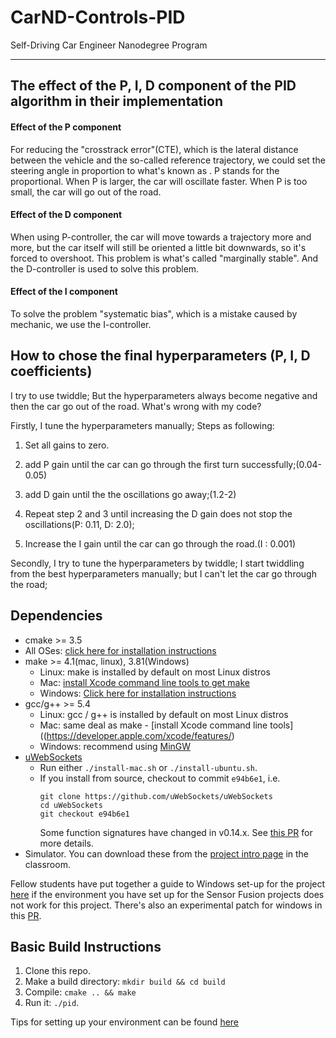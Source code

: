 # CarND-Controls-PID
Self-Driving Car Engineer Nanodegree Program

---

## The effect of the P, I, D component of the PID algorithm in their implementation

#### Effect of the P component

For reducing the "crosstrack error"(CTE), which is the lateral distance between the vehicle and the so-called reference trajectory, we could set the steering angle in proportion to what's known as . P stands for the proportional. When P is larger, the car will oscillate faster. When P is too small, the car will go out of the road.

#### Effect of the D component

When using P-controller, the car will move towards a trajectory more and more, but the car itself will still be oriented a little bit downwards, so it's forced to overshoot. This problem is  what's called "marginally stable". And the D-controller is used to solve this problem.

#### Effect of the I component

To solve the problem "systematic bias", which is  a mistake caused by mechanic, we use the I-controller.

## How to chose the final hyperparameters (P, I, D coefficients)

I try to use twiddle; But the hyperparameters always become negative and then the car go out of the road. What's wrong with my code?

Firstly, I tune the hyperparameters manually; Steps as following:

1. Set all gains to zero.

2. add P gain until the car can go through the first turn successfully;(0.04-0.05)

3. add D gain until the the oscillations go away;(1.2-2)

4. Repeat step 2 and 3 until increasing the D gain does not stop the oscillations(P: 0.11, D: 2.0);

5. Increase the I gain until the car can go through the road.(I : 0.001)

Secondly, I try to tune the hyperparameters by twiddle; I start twiddling from the best hyperparameters manually; but I can't let the car go through the road;
## Dependencies

* cmake >= 3.5
 * All OSes: [click here for installation instructions](https://cmake.org/install/)
* make >= 4.1(mac, linux), 3.81(Windows)
  * Linux: make is installed by default on most Linux distros
  * Mac: [install Xcode command line tools to get make](https://developer.apple.com/xcode/features/)
  * Windows: [Click here for installation instructions](http://gnuwin32.sourceforge.net/packages/make.htm)
* gcc/g++ >= 5.4
  * Linux: gcc / g++ is installed by default on most Linux distros
  * Mac: same deal as make - [install Xcode command line tools]((https://developer.apple.com/xcode/features/)
  * Windows: recommend using [MinGW](http://www.mingw.org/)
* [uWebSockets](https://github.com/uWebSockets/uWebSockets)
  * Run either `./install-mac.sh` or `./install-ubuntu.sh`.
  * If you install from source, checkout to commit `e94b6e1`, i.e.
    ```
    git clone https://github.com/uWebSockets/uWebSockets 
    cd uWebSockets
    git checkout e94b6e1
    ```
    Some function signatures have changed in v0.14.x. See [this PR](https://github.com/udacity/CarND-MPC-Project/pull/3) for more details.
* Simulator. You can download these from the [project intro page](https://github.com/udacity/self-driving-car-sim/releases) in the classroom.

Fellow students have put together a guide to Windows set-up for the project [here](https://s3-us-west-1.amazonaws.com/udacity-selfdrivingcar/files/Kidnapped_Vehicle_Windows_Setup.pdf) if the environment you have set up for the Sensor Fusion projects does not work for this project. There's also an experimental patch for windows in this [PR](https://github.com/udacity/CarND-PID-Control-Project/pull/3).

## Basic Build Instructions

1. Clone this repo.
2. Make a build directory: `mkdir build && cd build`
3. Compile: `cmake .. && make`
4. Run it: `./pid`. 

Tips for setting up your environment can be found [here](https://classroom.udacity.com/nanodegrees/nd013/parts/40f38239-66b6-46ec-ae68-03afd8a601c8/modules/0949fca6-b379-42af-a919-ee50aa304e6a/lessons/f758c44c-5e40-4e01-93b5-1a82aa4e044f/concepts/23d376c7-0195-4276-bdf0-e02f1f3c665d)



